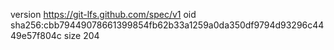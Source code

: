 version https://git-lfs.github.com/spec/v1
oid sha256:cbb79449078661399854fb62b33a1259a0da350df9794d93296c4449e57f804c
size 204
